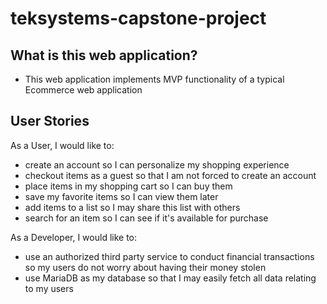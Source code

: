 # teksystems-capstone-project

## What is this web application?
* This web application implements MVP functionality of a typical Ecommerce web application 

## User Stories
As a User, I would like to:
* create an account so I can personalize my shopping experience
* checkout items as a guest so that I am not forced to create an account
* place items in my shopping cart so I can buy them
* save my favorite items so I can view them later
* add items to a list so I may share this list with others
* search for an item so I can see if it's available for purchase

As a Developer, I would like to:
* use an authorized third party service to conduct financial transactions so my users do not worry about having their money stolen
* use MariaDB as my database so that I may easily fetch all data relating to my users
